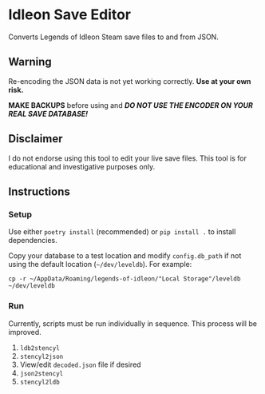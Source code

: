 # Idleon Save Editor

Converts Legends of Idleon Steam save files to and from JSON.

## Warning

Re-encoding the JSON data is not yet working correctly. **Use at your own risk.**

**MAKE BACKUPS** before using and ***DO NOT USE THE ENCODER ON YOUR REAL SAVE DATABASE!***

## Disclaimer

I do not endorse using this tool to edit your live save files. 
This tool is for educational and investigative purposes only.

## Instructions

### Setup

Use either `poetry install` (recommended) or `pip install .` to install dependencies.

Copy your database to a test location and modify `config.db_path` if not using the default location (`~/dev/leveldb`). For example:

```
cp -r ~/AppData/Roaming/legends-of-idleon/"Local Storage"/leveldb ~/dev/leveldb
```

### Run

Currently, scripts must be run individually in sequence. This process will be improved.

1. `ldb2stencyl`
2. `stencyl2json`
3. View/edit `decoded.json` file if desired
4. `json2stencyl`
5. `stencyl2ldb`
